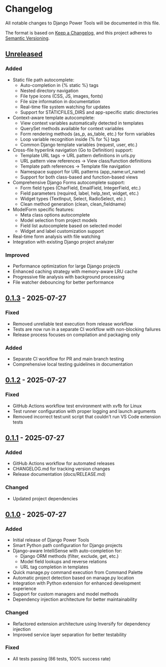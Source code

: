 # Changelog

All notable changes to Django Power Tools will be documented in this file.

The format is based on [Keep a Changelog](https://keepachangelog.com/en/1.0.0/),
and this project adheres to [Semantic Versioning](https://semver.org/spec/v2.0.0.html).

## [Unreleased]

### Added
- Static file path autocomplete:
  - Auto-completion in {% static %} tags
  - Nested directory navigation
  - File type icons (CSS, JS, images, fonts)
  - File size information in documentation
  - Real-time file system watching for updates
  - Support for STATICFILES_DIRS and app-specific static directories
- Context-aware template autocomplete:
  - View context variables automatically detected in templates
  - QuerySet methods available for context variables
  - Form rendering methods (as_p, as_table, etc.) for form variables
  - Loop variable recognition inside {% for %} tags
  - Common Django template variables (request, user, etc.)
- Cross-file hyperlink navigation (Go to Definition) support:
  - Template URL tags → URL pattern definitions in urls.py
  - URL pattern view references → View class/function definitions
  - Template path references → Template file navigation
  - Namespace support for URL patterns (app_name:url_name)
  - Support for both class-based and function-based views
- Comprehensive Django Forms autocomplete support:
  - Form field types (CharField, EmailField, IntegerField, etc.)
  - Field parameters (required, label, help_text, widget, etc.)
  - Widget types (TextInput, Select, RadioSelect, etc.)
  - Clean method generation (clean, clean_fieldname)
- ModelForm specific features:
  - Meta class options autocomplete
  - Model selection from project models
  - Field list autocomplete based on selected model
  - Widget and label customization support
- Real-time form analysis with file watching
- Integration with existing Django project analyzer

### Improved
- Performance optimization for large Django projects
- Enhanced caching strategy with memory-aware LRU cache
- Progressive file analysis with background processing
- File watcher debouncing for better performance

## [0.1.3] - 2025-07-27

### Fixed
- Removed unreliable test execution from release workflow
- Tests are now run in a separate CI workflow with non-blocking failures
- Release process focuses on compilation and packaging only

### Added
- Separate CI workflow for PR and main branch testing
- Comprehensive local testing guidelines in documentation

## [0.1.2] - 2025-07-27

### Fixed
- GitHub Actions workflow test environment with xvfb for Linux
- Test runner configuration with proper logging and launch arguments
- Removed incorrect test:unit script that couldn't run VS Code extension tests

## [0.1.1] - 2025-07-27

### Added
- GitHub Actions workflow for automated releases
- CHANGELOG.md for tracking version changes
- Release documentation (docs/RELEASE.md)

### Changed
- Updated project dependencies

## [0.1.0] - 2025-07-27

### Added
- Initial release of Django Power Tools
- Smart Python path configuration for Django projects
- Django-aware IntelliSense with auto-completion for:
  - Django ORM methods (filter, exclude, get, etc.)
  - Model field lookups and reverse relations
  - URL tag completion in templates
- Quick manage.py command execution from Command Palette
- Automatic project detection based on manage.py location
- Integration with Python extension for enhanced development experience
- Support for custom managers and model methods
- Dependency injection architecture for better maintainability

### Changed
- Refactored extension architecture using Inversify for dependency injection
- Improved service layer separation for better testability

### Fixed
- All tests passing (86 tests, 100% success rate)

[Unreleased]: https://github.com/pyhub-kr/vscode-pyhub-django/compare/v0.1.3...HEAD
[0.1.3]: https://github.com/pyhub-kr/vscode-pyhub-django/compare/v0.1.2...v0.1.3
[0.1.2]: https://github.com/pyhub-kr/vscode-pyhub-django/compare/v0.1.1...v0.1.2
[0.1.1]: https://github.com/pyhub-kr/vscode-pyhub-django/compare/v0.1.0...v0.1.1
[0.1.0]: https://github.com/pyhub-kr/vscode-pyhub-django/releases/tag/v0.1.0